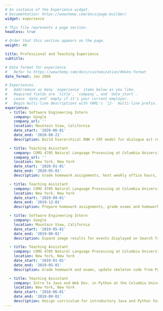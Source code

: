```yaml
---
# An instance of the Experience widget.
# Documentation: https://wowchemy.com/docs/page-builder/
widget: experience

# This file represents a page section.
headless: true

# Order that this section appears on the page.
weight: 40

title: Professional and Teaching Experience
subtitle:

# Date format for experience
#   Refer to https://wowchemy.com/docs/customization/#date-format
date_format: Jan 2006

# Experiences.
#   Add/remove as many `experience` items below as you like.
#   Required fields are `title`, `company`, and `date_start`.
#   Leave `date_end` empty if it's your current employer.
#   Begin multi-line descriptions with YAML's `|2-` multi-line prefix.
experience:
  - title: Software Engineering Intern
    company: Google
    company_url: ''
    location: Mountain View, California
    date_start: '2020-06-01'
    date_end: '2020-08-21'
    description: Build hierarchical RNN + CRF model for dialogue act recognition using Tensorflow and BERT embeddings.

  - title: Teaching Assistant
    company: COMS 4705 Natural Language Processing at Columbia University
    company_url: ''
    location: New York, New York
    date_start: '2020-01-01'
    date_end: '2020-05-01'
    description: Grade homework assignments, host weekly office hours, and adapt course for online learning during COVID-19 pandemic (taught by Michael Collins).

  - title: Teaching Assistant
    company: COMS 4705 Natural Language Processing at Columbia University
    location: New York, New York
    date_start: '2019-09-01'
    date_end: '2019-12-01'
    description: Prepare homework assignments, grade exams and homework, manage participation credit, and host weekly office hours for class of 120 undergraduate and graduate students (taught by Kathleen McKeown).

  - title: Software Engineering Intern
    company: Google
    location: Mountain View, California
    date_start: '2019-05-01'
    date_end: '2019-08-01'
    description: Expand image results for events displayed on Search from one directly pulled from the markup to multiple queried from an external API.

  - title: Teaching Assistant
    company: COMS 4705 Natural Language Processing at Columbia University
    location: New York, New York
    date_start: '2019-01-01'
    date_end: '2019-05-01'
    description: Grade homework and exams, update skeleton code from Python2 to Python3, host weekly office hours for class of 154 undergraduate and graduate students.

  - title: Teaching Assistant
    company: Intro to Java and Web Dev. in Python at the Columbia University Summer Immersion Program
    location: New York, New York
    date_start: '2018-06-01'
    date_end: '2018-08-01'
    description: Design curriculum for introductory Java and Python for 20 high school students and teach "Git Better" workshop for advanced Git skills.
---
```

